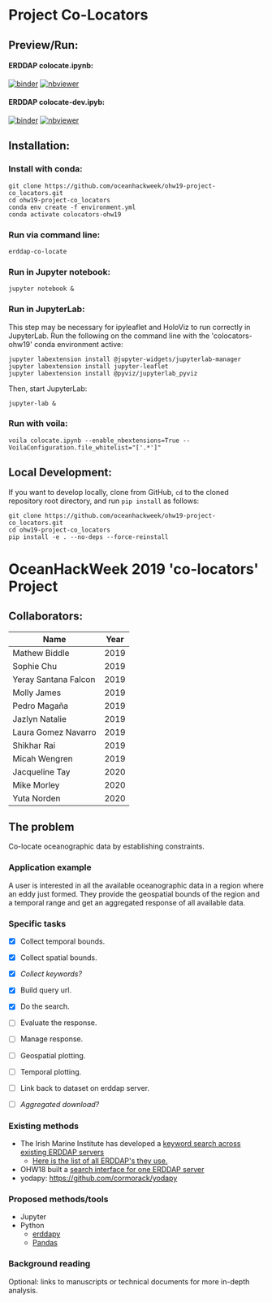 # Project Co-Locators


## Preview/Run:

#### ERDDAP colocate.ipynb:
[![binder](https://mybinder.org/badge_logo.svg)](https://mybinder.org/v2/gh/oceanhackweek/ohw19-project-co_locators/master?filepath=notebooks%2Fcolocate.ipynb)
[![nbviewer](https://raw.githubusercontent.com/jupyter/design/master/logos/Badges/nbviewer_badge.svg)](https://nbviewer.jupyter.org/github/oceanhackweek/ohw19-project-co_locators/blob/master/notebooks/colocate.ipynb)

#### ERDDAP colocate-dev.ipyb:
[![binder](https://mybinder.org/badge_logo.svg)](https://mybinder.org/v2/gh/oceanhackweek/ohw19-project-co_locators/master?filepath=notebooks%2Fcolocate-dev.ipynb)
[![nbviewer](https://raw.githubusercontent.com/jupyter/design/master/logos/Badges/nbviewer_badge.svg)](https://nbviewer.jupyter.org/github/oceanhackweek/ohw19-project-co_locators/blob/master/notebooks/colocate-dev.ipynb)


## Installation:

### Install with conda:
```
git clone https://github.com/oceanhackweek/ohw19-project-co_locators.git
cd ohw19-project-co_locators
conda env create -f environment.yml
conda activate colocators-ohw19
```

### Run via command line:
```
erddap-co-locate
```

### Run in Jupyter notebook:
```
jupyter notebook &
```

### Run in JupyterLab:

This step may be necessary for ipyleaflet and HoloViz to run correctly in JupyterLab.  Run the following on the command line with the 'colocators-ohw19' conda environment active:
```
jupyter labextension install @jupyter-widgets/jupyterlab-manager
jupyter labextension install jupyter-leaflet
jupyter labextension install @pyviz/jupyterlab_pyviz
```
Then, start JupyterLab:
```
jupyter-lab &
```

### Run with voila:
```
voila colocate.ipynb --enable_nbextensions=True --VoilaConfiguration.file_whitelist="['.*']"
```

## Local Development:
If you want to develop locally, clone from GitHub, `cd` to the cloned repository root directory, and run `pip install` as follows:
```
git clone https://github.com/oceanhackweek/ohw19-project-co_locators.git
cd ohw19-project-co_locators
pip install -e . --no-deps --force-reinstall
```


# OceanHackWeek 2019 'co-locators' Project


## Collaborators:

| Name | Year |
|------------|----|
|Mathew Biddle|2019|
|Sophie Chu|2019|
|Yeray Santana Falcon|2019|
|Molly James|2019|
|Pedro Magaña|2019|
|Jazlyn Natalie|2019|
|Laura Gomez Navarro|2019|
|Shikhar Rai|2019|
|Micah Wengren|2019|
|Jacqueline Tay|2020|
|Mike Morley|2020|
|Yuta Norden|2020|

## The problem
Co-locate oceanographic data by establishing constraints.

### Application example
A user is interested in all the available oceanographic data in a region where an eddy just formed. They provide the geospatial bounds of the region and a temporal range and get an aggregated response of all available data.

### Specific tasks
- [x] Collect temporal bounds.
- [x] Collect spatial bounds.
- [x] _Collect keywords?_
- [x] Build query url.
- [x] Do the search.
- [ ] Evaluate the response.
- [ ] Manage response.
- [ ] Geospatial plotting.
- [ ] Temporal plotting.
- [ ] Link back to dataset on erddap server.
- [ ] _Aggregated download?_


### Existing methods
- The Irish Marine Institute has developed a [keyword search across existing ERDDAP
  servers](https://github.com/IrishMarineInstitute/search-erddaps)
  - [Here is the list of all ERDDAP's they use.](https://github.com/IrishMarineInstitute/search-erddaps/blob/master/erddaps.json)
- OHW18 built a [search interface for one ERDDAP server](https://github.com/oceanhackweek/ohw18_erddap-explorer)
- yodapy: https://github.com/cormorack/yodapy


### Proposed methods/tools
- Jupyter
- Python
  - [erddapy](https://github.com/ioos/erddapy)
  - [Pandas](https://pandas.pydata.org/pandas-docs/stable/getting_started/overview.html)

### Background reading

Optional: links to manuscripts or technical documents for more in-depth analysis.
